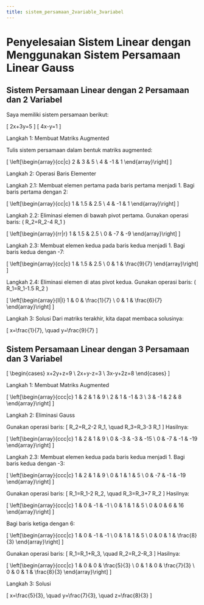 ```yaml
---
title: sistem_persamaan_2variable_3variabel
---
```


# Penyelesaian Sistem Linear dengan Menggunakan Sistem Persamaan Linear Gauss

## Sistem Persamaan Linear dengan 2 Persamaan dan 2 Variabel
Saya memiliki sistem persamaan berikut:

\[
2x+3y=5
\]
\[
4x-y=1
\]

Langkah 1: Membuat Matriks Augmented

Tulis sistem persamaan dalam bentuk matriks augmented:

\[
\left[\begin{array}{cc|c}
2 & 3 & 5 \\
4 & -1 & 1
\end{array}\right]
\]

Langkah 2: Operasi Baris Elementer

Langkah 2.1: Membuat elemen pertama pada baris pertama menjadi 1.
Bagi baris pertama dengan 2:

\[
\left[\begin{array}{cc|c}
1 & 1.5 & 2.5 \\
4 & -1 & 1
\end{array}\right]
\]

Langkah 2.2: Eliminasi elemen di bawah pivot pertama.
Gunakan operasi baris: \( R_2=R_2-4 R_1 \)

\[
\left[\begin{array}{rr|r}
1 & 1.5 & 2.5 \\
0 & -7 & -9
\end{array}\right]
\]

Langkah 2.3: Membuat elemen kedua pada baris kedua menjadi 1.
Bagi baris kedua dengan -7:

\[
\left[\begin{array}{cc|c}
1 & 1.5 & 2.5 \\
0 & 1 & \frac{9}{7}
\end{array}\right]
\]

Langkah 2.4: Eliminasi elemen di atas pivot kedua.
Gunakan operasi baris: \( R_1=R_1-1.5 R_2 \)

\[
\left[\begin{array}{ll|l}
1 & 0 & \frac{1}{7} \\
0 & 1 & \frac{6}{7}
\end{array}\right]
\]

Langkah 3: Solusi
Dari matriks terakhir, kita dapat membaca solusinya:

\[
x=\frac{1}{7}, \quad y=\frac{9}{7}
\]

## Sistem Persamaan Linear dengan 3 Persamaan dan 3 Variabel

\[
\begin{cases}
x+2y+z=9 \\
2x+y-z=3 \\
3x-y+2z=8
\end{cases}
\]

Langkah 1: Membuat Matriks Augmented

\[
\left[\begin{array}{ccc|c}
1 & 2 & 1 & 9 \\
2 & 1 & -1 & 3 \\
3 & -1 & 2 & 8
\end{array}\right]
\]

Langkah 2: Eliminasi Gauss

Gunakan operasi baris:
\[
R_2=R_2-2 R_1, \quad R_3=R_3-3 R_1
\]
Hasilnya:

\[
\left[\begin{array}{ccc|c}
1 & 2 & 1 & 9 \\
0 & -3 & -3 & -15 \\
0 & -7 & -1 & -19
\end{array}\right]
\]

Langkah 2.3: Membuat elemen kedua pada baris kedua menjadi 1.
Bagi baris kedua dengan -3:

\[
\left[\begin{array}{ccc|c}
1 & 2 & 1 & 9 \\
0 & 1 & 1 & 5 \\
0 & -7 & -1 & -19
\end{array}\right]
\]

Gunakan operasi baris:
\[
R_1=R_1-2 R_2, \quad R_3=R_3+7 R_2
\]
Hasilnya:

\[
\left[\begin{array}{ccc|c}
1 & 0 & -1 & -1 \\
0 & 1 & 1 & 5 \\
0 & 0 & 6 & 16
\end{array}\right]
\]

Bagi baris ketiga dengan 6:

\[
\left[\begin{array}{ccc|c}
1 & 0 & -1 & -1 \\
0 & 1 & 1 & 5 \\
0 & 0 & 1 & \frac{8}{3}
\end{array}\right]
\]

Gunakan operasi baris:
\[
R_1=R_1+R_3, \quad R_2=R_2-R_3
\]
Hasilnya:

\[
\left[\begin{array}{ccc|c}
1 & 0 & 0 & \frac{5}{3} \\
0 & 1 & 0 & \frac{7}{3} \\
0 & 0 & 1 & \frac{8}{3}
\end{array}\right]
\]

Langkah 3: Solusi

\[
x=\frac{5}{3}, \quad y=\frac{7}{3}, \quad z=\frac{8}{3}
\]
